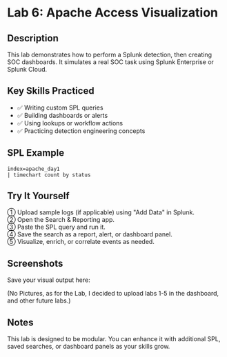 # Lab 6: Apache Access Visualization

## Description
This lab demonstrates how to perform a Splunk detection, then creating SOC dashboards. It simulates a real SOC task using Splunk Enterprise or Splunk Cloud.

## Key Skills Practiced
- ✅ Writing custom SPL queries
- ✅ Building dashboards or alerts
- ✅ Using lookups or workflow actions
- ✅ Practicing detection engineering concepts

## SPL Example
```spl
index=apache_day1
| timechart count by status
```

## Try It Yourself

① Upload sample logs (if applicable) using "Add Data" in Splunk.  
② Open the Search & Reporting app.  
③ Paste the SPL query and run it.  
④ Save the search as a report, alert, or dashboard panel.  
⑤ Visualize, enrich, or correlate events as needed.

## Screenshots
Save your visual output here:

(No Pictures, as for the Lab, I decided to upload labs 1-5 in the dashboard, and other future labs.)

## Notes
This lab is designed to be modular. You can enhance it with additional SPL, saved searches, or dashboard panels as your skills grow.
